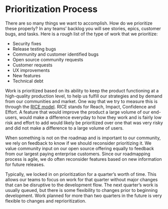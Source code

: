 # Prioritization Process

There are so many things we want to accomplish. How do we prioritize these properly?  In any teams’ backlog you will see stories, epics, customer bugs, and tasks. Here is a rough list of the type of work that we prioritize: 

- Security fixes
- Release testing bugs
- Community and customer identified bugs
- Open source community requests
- Customer requests
- UX improvements
- New features
- Technical debt

Work is prioritized based on its ability to keep the product functioning at a high-quality production level, to help us fulfill our strategies and by demand from our communities and market. One way that we try to measure this is through the [RICE model](https://www.productplan.com/glossary/rice-scoring-model/). RICE stands for Reach, Impact, Confidence and Effort. A feature that would improve the product a large volume of our end-users, would make a difference everyday to how they work and is fairly low risk and effort to add would likely be prioritized over one that was very risky and did not make a difference to a large volume of users.  

When something is not on the roadmap and is important to our community, we rely on feedback to know if we should reconsider prioritizing it. We value community input on our open source offering equally to feedback from our largest paying enterprise customers. Since our roadmapping process is agile, we do often reconsider features based on new information for future releases.  

Typically, we locked in on prioritization for a quarter’s worth of time. This allows our teams to focus on work for that quarter without major changes that can be disruptive to the development flow. The next quarter’s work is usually queued, but there is some flexibility to changes prior to beginning development. Work planned for more than two quarters in the future is very flexible to changes and reprioritization.  
